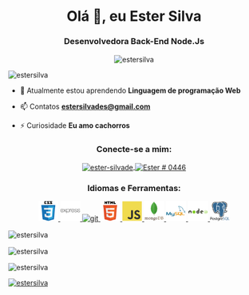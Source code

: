 <h1 align = "center"> Olá 👋, eu Ester Silva </h1>
<h3 align = "center"> Desenvolvedora Back-End Node.Js </h3>

 
<p align = "center"> <img align = "center" src = "https://media1.giphy.com/media/4CvuuooG8PvINYl485/giphy.gif?cid=ecf05e47lkd3fshofxjxhaak7z4m3lunolwuke4esoitc2qo&rid=giphy.gif&ct=g" alt = "estersilva" /> </p>
  


<p align = "left"><img src ="https://komarev.com/ghpvc/?username=estersilva&label=Profile%20views&color=0e75b6&style=flat"alt =" estersilva "/> </p>



- 🌱 Atualmente estou aprendendo **Linguagem de programação Web**

- 📫 Contatos **estersilvades@gmail.com**

- ⚡ Curiosidade **Eu amo cachorros**

<h3 align = "center">Conecte-se a mim: </h3>
<p align = "center">
<a href="https://linkedin.com/in/ester-silvade" target="blank"> <img align = "center" src = "https://raw.githubusercontent.com/rahuldkjain/github-profile-readme-generator/master/src/images/icons/Social/linked-in-alt.svg "alt =" ester-silvade "height =" 30 "width =" 40 "/> </a>
<a href ="https://discord.gg/Ester#0446" target = "blank"> <img align = "center" src = "https://raw.githubusercontent.com/rahuldkjain/github-profile-readme-generator/master/src/images/icons/Social/discord.svg "alt ="Ester # 0446"height =" 30"width =" 40 "/> </a>
</p>

<h3 align =" center "> Idiomas e Ferramentas: </h3>
<p align = "center"> <a href="https://www.w3schools.com/css/" target="_blank" rel="noreferrer"> <img src = "https://raw.githubusercontent.com/devicons/devicon/master/icons/css3/css3-original-wordmark.svg "alt =" css3 "width =" 40 "height =" 40 "/> </a> 
  <a href ="https://expressjs.com "target =" _ blank "rel =" noreferrer "> <img src ="https://raw.githubusercontent.com/devicons/devicon/master/icons/express/express-original-wordmark.svg"alt = "express" width = "40" height = "40" /> </a>
  <a href="https://git-scm.com/" target="_blank" rel="noreferrer"> <img src ="https://www.vectorlogo.zone/logos/git-scm/git-scm-icon.svg" alt = "git" width = "40" height = "40" /> </a> 
  <a href="https://www.w3.org/html/" target="_blank"> <img src="https://raw.githubusercontent.com/devicons/devicon/master/icons/html5/html5-original-wordmark.svg" alt="html5" width="40" height="40"/> </a>
  <a href ="https://developer.mozilla.org/en-US/docs/Web/JavaScript" target ="_ blank" rel = "noreferrer"> <img src ="https://raw.githubusercontent.com/devicons/devicon/master/icons/javascript/javascript-original.svg"alt = "javascript"width ="40" height= "40"/> </a> 
  <a href="https://www.mongodb.com/" target="_blank" rel="noreferrer"> <img src ="https://raw.githubusercontent.com/devicons/devicon/master/icons/mongodb/mongodb-original-wordmark.svg"alt =" mongodb "width ="40"height ="40"/> </a>
  <a href ="https://www.mysql.com/ "target =" _ blank "rel ="noreferrer"> <img src ="https://raw.githubusercontent.com/devicons/devicon/master/icons/mysql/mysql-original-wordmark.svg"alt = "mysql" width = "40" height = "40" /> </a>
  <a href="https://nodejs.org" target="_blank" rel="noreferrer"> <img src ="https://raw.githubusercontent.com/devicons/devicon/master/icons/nodejs/nodejs-original-wordmark.svg" alt = "nodejs" width = "40" height = "40" /> </a> 
  <a href="https://www.postgresql.org" target="_blank" rel="noreferrer"> <img src ="https://raw.githubusercontent.com/devicons/devicon/master/icons/postgresql/postgresql-original-wordmark.svg"alt =" postgresql"width ="40" height="40"/> </a> 
</p>


<p> <img align = "center" src = "https://github-readme-stats.vercel.app/api/top-langs?username=estersilva&show_icons=true&locale=en&layout=compact" alt = "estersilva" /> </p>

<p><img align = "center" src = "https://github-readme-stats.vercel.app/api?username=estersilva&show_icons=true&locale=en" alt = "estersilva" /> </p>

<p> <img align = "center" src = "https://github-readme-streak-stats.herokuapp.com/?user=estersilva&" alt = "estersilva" /> </p>
<p align =" left "> <a href =" https: / /github.com/ryo-ma/github-profile-trophy"><img src = "https://github-profile-trophy.vercel.app/?username=estersilva" alt = "estersilva" /> </ a > </p>
